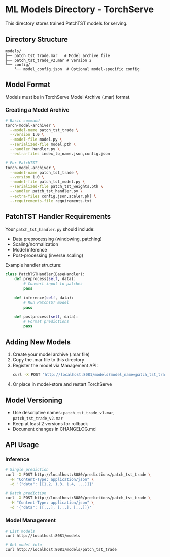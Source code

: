 # ML Models Directory - TorchServe

This directory stores trained PatchTST models for serving.

## Directory Structure

```
models/
├── patch_tst_trade.mar   # Model archive file
├── patch_tst_trade_v2.mar # Version 2
└── config/
    └── model_config.json  # Optional model-specific config
```

## Model Format

Models must be in TorchServe Model Archive (.mar) format.

### Creating a Model Archive

```bash
# Basic command
torch-model-archiver \
  --model-name patch_tst_trade \
  --version 1.0 \
  --model-file model.py \
  --serialized-file model.pth \
  --handler handler.py \
  --extra-files index_to_name.json,config.json

# For PatchTST
torch-model-archiver \
  --model-name patch_tst_trade \
  --version 1.0 \
  --model-file patch_tst_model.py \
  --serialized-file patch_tst_weights.pth \
  --handler patch_tst_handler.py \
  --extra-files config.json,scaler.pkl \
  --requirements-file requirements.txt
```

## PatchTST Handler Requirements

Your `patch_tst_handler.py` should include:
- Data preprocessing (windowing, patching)
- Scaling/normalization
- Model inference
- Post-processing (inverse scaling)

Example handler structure:
```python
class PatchTSTHandler(BaseHandler):
    def preprocess(self, data):
        # Convert input to patches
        pass
    
    def inference(self, data):
        # Run PatchTST model
        pass
    
    def postprocess(self, data):
        # Format predictions
        pass
```

## Adding New Models

1. Create your model archive (.mar file)
2. Copy the .mar file to this directory
3. Register the model via Management API:
   ```bash
   curl -X POST "http://localhost:8081/models?model_name=patch_tst_trade&url=patch_tst_trade.mar"
   ```
4. Or place in model-store and restart TorchServe

## Model Versioning

- Use descriptive names: `patch_tst_trade_v1.mar`, `patch_tst_trade_v2.mar`
- Keep at least 2 versions for rollback
- Document changes in CHANGELOG.md

## API Usage

### Inference
```bash
# Single prediction
curl -X POST http://localhost:8080/predictions/patch_tst_trade \
  -H "Content-Type: application/json" \
  -d '{"data": [[1.2, 1.3, 1.4, ...]]}'

# Batch prediction  
curl -X POST http://localhost:8080/predictions/patch_tst_trade \
  -H "Content-Type: application/json" \
  -d '{"data": [[...], [...], [...]]}'
```

### Model Management
```bash
# List models
curl http://localhost:8081/models

# Get model info
curl http://localhost:8081/models/patch_tst_trade
```